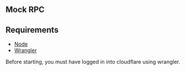## Mock RPC

## Requirements

- [Node](https://nodejs.org/en/)
- [Wrangler](https://github.com/cloudflare/wrangler2)

Before starting, you must have logged in into cloudflare using wrangler.
